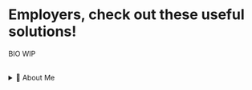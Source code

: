 # Employers, check out these useful solutions! 
BIO WIP 

<br />

<details>
<summary>📕 About Me</summary>
<br />

- The laws of human nature
- Games People Play: The Psychology of Human Relationships - Eric Berne
- Game Theory 101 - https://www.youtube.com/watch?v=NSVmOC_5zrE&list=PLKI1h_nAkaQoDzI4xDIXzx6U2ergFmedo
- The art of small talk Debra Fine???
- Letters to a younger brother - Hill Harper
- Never Split the Difference: Negotiating As If Your Life Depended On It - Chris Voss
   - Negotiation genius
- War Is A Racket - Smedley D Butler
  - Propaganda by Edward Bernays
- What Every BODY is Saying by Joe Navarro 
- The Banker's Code: The Most Powerful Wealth-Building Strategies Finally Revealed by George Antone
- The Pyschology of Money
- Nonviolent Communication marshall b. rosenberg PhD.
- Verbal Judo The Gentle Art of Persuasion
- The Charisma Myth olivia fox cabane
- Book on How to have conversations.
- The fastlane millionaire
- 80/20 sales in marketing, the fastlanece millionaire, 
- Rich Dads: Conspiracy of the rich 
- The millionaire secret: / Secrets of the millionaire mind. 
- Decurity analysis sixth edition by bejamin graham and david L dood. 
- Brbarians to bearacrates. Lawrence M mILLER. 
- bLUE OCean strategy (Marketing, differentiation strategy)
- Who not HOw by dan sullivan with dr ben hardy
- SOLD: Every Real Estate Agent’s Guide to Building a Profitable Business by David M Greene
- 22 Immutable laws of marketing. 
 
<br />


</details>
<br />
<!------>

<!---
### "Oh no! A snake ATE my Github contributions!" - https://www.youtube.com/watch?v=pkY18HTfeL8
![snake gif](https://github.com/RhyanRodriguez3/RhyanRodriguez3/blob/output/github-contribution-grid-snake.svg)

Making my github stand out to employers with the bio. 
Badges - https://www.youtube.com/watch?v=oJWFfp3sGYA
Input YT courses with images w/ Forrest- https://www.youtube.com/watch?v=9A8sQZDRn5o
Hacking COntributions Graph - https://www.youtube.com/watch?v=2q--gA97caM
https://www.youtube.com/watch?v=CML6vfKjQss
--->
 
<!---
Data Engineering Fundamentals - https://www.youtube.com/watch?v=qWru-b6m030
Data Engineering RoadMap - https://www.youtube.com/@SeattleDataGuy/playlists
Roles in Data Science Teams - https://www.youtube.com/watch?v=m5hLUknIi5c 
Learn APIS - https://www.youtube.com/watch?v=WXsD0ZgxjRw
Overall Data Science - https://www.youtube.com/@derekbanas/playlists

Beginner level is basic stuff you can inform yourself about anywhere.
Intermediate is applicable knowledge where it is much harder to find good models and processes.
Advanced this stuff is your own personal knowdledge base. 

Different types of learning environments: 
As a self taught person: Accepting only the stuff that makes sense.

GREAT YT SOURCES
- Excel 
- PowerBI 
- SQL 
- DSA https://www.youtube.com/watch?v=RcvQagxK_9w&list=PLZlA0Gpn_vH8ShxSPO48q8u0SeQBuCdnN&index=4
- Python - 


-	ML – Krish Naik
-	Blockchain – Telusko
-	Cybersecurity – Network Chuck
-	Web Dev – Code w/ Harry
-	Linux – Programming Knowledge
-	Dev Ops – Kunal Kushwaha
-	Computer Networks – David Bombal
-	Learn Git – git-scm.com/book
-	AI – Learnelementsofai.com
-	API – rapidapi.com/learn
--->


<!---
https://www.youtube.com/watch?v=dyfQoklmjAk 
, https://www.youtube.com/watch?v=nNR4jracHYA 
, https://www.youtube.com/watch?v=GAthOFYhcVg&pp=ygUUc3FsIHNlYXR0bGUgZGF0QSBndXk%3D
https://www.youtube.com/@GuyInACube/playlists What are common table expressions?


Beginner SQL means being able to import, structure, and clean data.

Beginer level projects are 
Data cleansing to get an overview of an applicable environment.

Intermediate is using windows functions handling common problems.
https://www.red-gate.com/simple-talk/databases/sql-server/t-sql-programming-sql-server/ten-common-sql-programming-mistakes/
https://www.youtube.com/watch?v=AhapksIsHxg&list=PL2-GO-f-XvjBl5fpzdfYaPW28PwsLzLc4

Advanced
https://www.youtube.com/watch?v=AZ29DXaJ1Ts&t=1109s

How sql server works and performance
https://www.youtube.com/watch?v=HvxmF0FUwrM&pp=ygUsc3NtcyBpbnRlcm1lZGlhdGUgc3FsIHF1ZXN0aW9ucyBhbmQgYW5zd2VycyA%3D

The best way for me to recreate this is to look at the code and follow along using the excel tables. That should give me an overview of some things. Reverse engineer this project with what I do have.
--->



